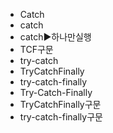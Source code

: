 ﻿- Catch
- catch
- catch▶️하나만실행
- TCF구문
- try-catch
- TryCatchFinally
- try-catch-finally
- Try-Catch-Finally
- TryCatchFinally구문
- try-catch-finally구문
